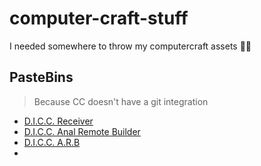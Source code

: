 # computer-craft-stuff
I needed somewhere to throw my computercraft assets 🤷‍♂️

## PasteBins
> Because CC doesn't have a git integration

- [D.I.C.C. Receiver](https://pastebin.com/CLARHGgV)
- [D.I.C.C. Anal Remote Builder](https://pastebin.com/VzzN1t30)
- [D.I.C.C. A.R.B](https://pastebin.com/aqCpcAXY)
- []()
